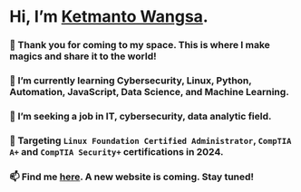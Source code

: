 # Hi, I’m [Ketmanto Wangsa](https://github.com/Kwangsa19).

### 👀 Thank you for coming to my space. This is where I make magics and share it to the world! 
### 🌱 I’m currently learning Cybersecurity, Linux, Python, Automation, JavaScript, Data Science, and Machine Learning.
### 💞️ I’m seeking a job in IT, cybersecurity, data analytic field. 
### 🎯 Targeting `Linux Foundation Certified Administrator`, `CompTIA A+` and `CompTIA Security+` certifications in 2024. 
### 📫 Find me [here](https://kwangsa19.github.io/). A new website is coming. Stay tuned! 

